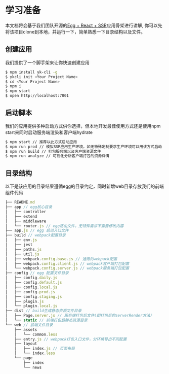 # 学习准备

本文档将会基于我们团队开源的[Egg + React + SSR](https://github.com/ykfe/egg-react-ssr)应用骨架进行讲解, 你可以先将该项目clone到本地，并运行一下，简单熟悉一下目录结构以及文件。

## 创建应用

我们提供了一个脚手架来让你快速创建应用

```bash
$ npm install yk-cli -g
$ ykcli init <Your Project Name>
$ cd <Your Project Name>
$ npm i
$ npm start
$ open http://localhost:7001
```

## 启动脚本

我们的应用提供多种启动方式供你选择，但本地开发最佳使用方式还是使用npm start来同时启动服务端渲染和客户端hydrate

```bash
$ npm start // 推荐以此方式启动应用
$ npm run prod // 模拟SSR应用生产环境，如无特殊定制要求生产环境可以用该方式启动
$ npm run build // 打包服务端以及客户端资源文件
$ npm run analyze // 可视化分析客户端打包的资源详情
```

## 目录结构

以下是该应用的目录结果遵循egg的目录约定，同时新增web目录存放我们的前端组件代码

```js
├── README.md
├── app // egg核心目录
│   ├── controller
│   ├── extend
│   ├── middleware
│   └── router.js // egg路由文件，无特殊需求不需要修改内容
├── app.js // egg 启动入口文件
├── build // webpack配置目录
│   ├── env.js
│   ├── jest
│   ├── paths.js
│   ├── util.js
│   ├── webpack.config.base.js // 通用的webpack配置
│   ├── webpack.config.client.js // webpack客户端打包配置
│   └── webpack.config.server.js // webpack服务端打包配置
├── config // egg 配置文件目录
│   ├── config.daily.js
│   ├── config.default.js
│   ├── config.local.js
│   ├── config.prod.js
│   ├── config.staging.js
│   ├── plugin.js
│   └── plugin.local.js
├── dist // build生成静态资源文件目录
│   ├── Page.server.js // 服务端打包后文件(即打包后的serverRender方法)
│   └── static // 前端打包后静态资源目录
└── web // 前端文件目录
    ├── assets
    │   └── common.less
    ├── entry.js // webpack打包入口文件，分环境导出不同配置
    ├── layout
    │   ├── index.js // 页面布局
    │   └── index.less
    └── page
        ├── index
        └── news
```